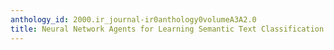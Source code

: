 ```yaml
---
anthology_id: 2000.ir_journal-ir0anthology0volumeA3A2.0
title: Neural Network Agents for Learning Semantic Text Classification
---
```

